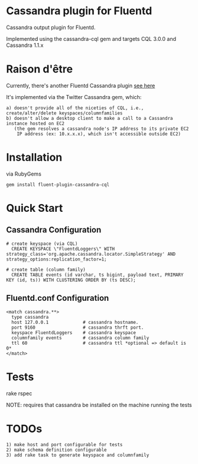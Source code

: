 # Cassandra plugin for Fluentd

Cassandra output plugin for Fluentd.

Implemented using the cassandra-cql gem and targets CQL 3.0.0
and Cassandra 1.1.x

# Raison d'être
Currently, there's another Fluentd Cassandra plugin [see
here](https://github.com/tomitakazutaka/fluent-plugin-cassandra)

It's implemented via the Twitter Cassandra gem, which:

    a) doesn't provide all of the niceties of CQL, i.e., create/alter/delete keyspaces/columnfamilies
    b) doesn't allow a desktop client to make a call to a Cassandra instance hosted on EC2
       (the gem resolves a cassandra node's IP address to its private EC2
        IP address (ex: 10.x.x.x), which isn't accessible outside EC2)

# Installation

via RubyGems

    gem install fluent-plugin-cassandra-cql

# Quick Start

## Cassandra Configuration
    # create keyspace (via CQL)
      CREATE KEYSPACE \"FluentdLoggers\" WITH strategy_class='org.apache.cassandra.locator.SimpleStrategy' AND strategy_options:replication_factor=1;

    # create table (column family)
      CREATE TABLE events (id varchar, ts bigint, payload text, PRIMARY KEY (id, ts)) WITH CLUSTERING ORDER BY (ts DESC);
      

## Fluentd.conf Configuration
    <match cassandra.**>
      type cassandra
      host 127.0.0.1             # cassandra hostname.
      port 9160                  # cassandra thrft port.
      keyspace FluentdLoggers    # cassandra keyspace
      columnfamily events        # cassandra column family
      ttl 60                     # cassandra ttl *optional => default is 0*
    </match>

# Tests

rake rspec

NOTE: requires that cassandra be installed on the machine running the tests

# TODOs
    1) make host and port configurable for tests
    2) make schema definition configurable
    3) add rake task to generate keyspace and columnfamily

